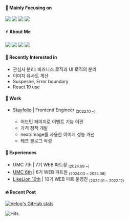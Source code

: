 #### 🎯 Mainly Focusing on
<img src="https://img.shields.io/badge/Javascript-F7DF1D?style=flat-square&logo=javascript&logoColor=white"/></a>
<img src="https://img.shields.io/badge/Typescript-3178C6?style=flat-square&logo=Typescript&logoColor=white"/></a>
<img src="https://img.shields.io/badge/React-20232a?style=flat-square&logo=React&logoColor=#5bccea"/></a>
<img src="https://img.shields.io/badge/Next-black?style=flat-square&logo=next.js&logoColor=white"/></a>


#### ⚡️ About Me
<a href="https://velog.io/@abroak07"><img src="https://img.shields.io/badge/Velog-20C997?style=flat-square&logo=Velog&logoColor=white&link=ttps://velog.io/@abroak07"/></a>
<a href="https://www.linkedin.com/in/%EB%AF%BC%EC%B2%A0-%EB%B0%95-72ab9b236"><img src="https://img.shields.io/badge/LinkedIn-0A66C2?style=flat-square&logo=LinkedIn&logoColor=white&link=ttps://www.linkedin.com/in/%EB%AF%BC%EC%B2%A0-%EB%B0%95-72ab9b236"/></a>
<a href="https://lava-fortnight-fed.notion.site/d4de042bce63466e97fdf4212600973f?pvs=4"><img src="https://img.shields.io/badge/Notion-f5f5dc?style=flat-square&logo=Notion&logoColor=black&link=ttps://lava-fortnight-fed.notion.site/d4de042bce63466e97fdf4212600973f?pvs=4"/></a>
<a href="mailto:xironysim@gmail.com"><img src="https://img.shields.io/badge/Gmail-d14836?style=flat-square&logo=Gmail&logoColor=white&link=xironysim@gmail.com"/></a>

#### 👀 Recently Interested in
- 관심사 분리: 비즈니스 로직과 UI 로직의 분리
- 이미지 유사도 계산
- Suspesne, Error boundary
- React 19 use 

#### 💼 Work

- [Stayfolio](https://www.stayfolio.com) | Frontend Engineer <sub>(2022.10 ~)</sub>

  - 어드민 페이지로 이벤트 기능 이관
  - 가격 정책 개발
  - next/image를 사용한 이미지 성능 개선
  - 테크 블로그 작성

#### 🫧 Experiences
- UMC 7th  |  7기 WEB 파트장 <sub>(2024.09 ~)</sub>
- [UMC 6th](https://github.com/Teammanagers/FrontEnd)  |  6기 WEB 파트원 <sub>(2024.03 ~ 2024.08)</sub>
- [LikeLion 10th](https://lava-fortnight-fed.notion.site/94af8fbb8ffe4d22bd709d7f3c871f35?pvs=4) | 10기 WEB 파트 운영진 <sub>(2022.01 ~ 2022.12)</sub>

#### 🔥 Recent Post
[![Velog's GitHub stats](https://velog-readme-stats.vercel.app/api?name=abroak07)](https://velog.io/@abroak07/%EC%9A%B0%EB%A6%AC%EC%9D%98-%EC%BD%94%EB%93%9C%EB%A5%BC-%EC%96%B4%EB%96%BB%EA%B2%8C-%EB%A6%AC%ED%8C%A9%ED%86%A0%EB%A7%81-%ED%95%A0-%EC%88%98-%EC%9E%88%EC%9D%84%EA%B9%8C)

![Hits](https://hits.seeyoufarm.com/api/count/incr/badge.svg?url=https%3A%2F%2Fgithub.com%2FLow-ProFiles&count_bg=%23000000&title_bg=%23000000&icon=&icon_color=%23E7E7E7&title=hits&edge_flat=false)
